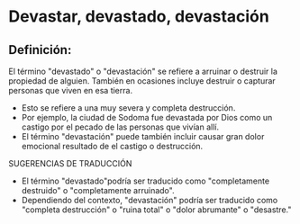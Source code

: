 # Devastar, devastado, devastación

## Definición: 

El término "devastado" o "devastación" se refiere a arruinar o destruir la propiedad de alguien. También en ocasiones incluye destruir o capturar personas que viven en esa tierra.

* Esto se refiere a una muy severa y completa destrucción.
* Por ejemplo, la ciudad de Sodoma fue devastada por Dios como un castigo por el pecado de las personas que vivían allí.
* El término "devastación" puede también incluir causar gran dolor emocional resultado de el castigo o destrucción.

SUGERENCIAS DE TRADUCCIÓN

* El término "devastado"podría ser traducido como "completamente destruido" o "completamente arruinado".
* Dependiendo del contexto, "devastación" podría ser traducido como "completa destrucción" o "ruina total" o "dolor abrumante" o "desastre."

